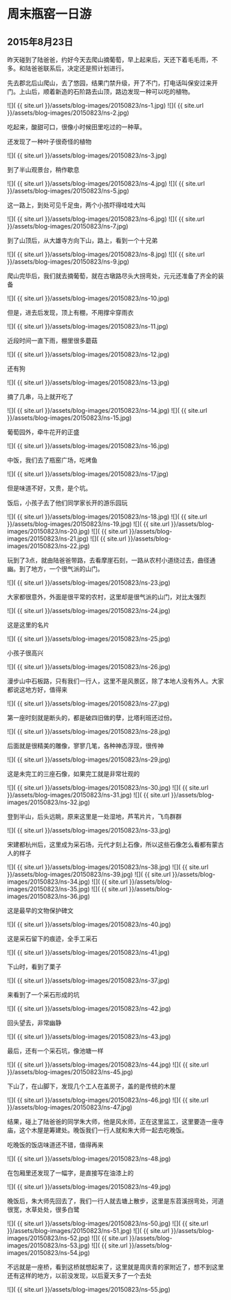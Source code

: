 周末瓶窑一日游
=======================
2015年8月23日
-----------------------
昨天碰到了陆爸爸，约好今天去爬山摘葡萄，早上起来后，天还下着毛毛雨，不多。和陆爸爸联系后，决定还是照计划进行。

先去郡北后山爬山，去了悠园，结果门禁升级，开了不门，打电话叫保安过来开门。上山后，顺着新造的石阶路去山顶，路边发现一种可以吃的植物。

![]( {{ site.url }}/assets/blog-images/20150823/ns-1.jpg)
![]( {{ site.url }}/assets/blog-images/20150823/ns-2.jpg)

吃起来，酸甜可口，很像小时候田里吃过的一种草。

还发现了一种叶子很奇怪的植物

![]( {{ site.url }}/assets/blog-images/20150823/ns-3.jpg)

到了半山观景台，稍作歇息

![]( {{ site.url }}/assets/blog-images/20150823/ns-4.jpg)
![]( {{ site.url }}/assets/blog-images/20150823/ns-5.jpg)

这一路上，到处可见千足虫，两个小孩吓得哇哇大叫

![]( {{ site.url }}/assets/blog-images/20150823/ns-6.jpg)
![]( {{ site.url }}/assets/blog-images/20150823/ns-7.jpg)

到了山顶后，从大雄寺方向下山，路上，看到一个十兄弟

![]( {{ site.url }}/assets/blog-images/20150823/ns-8.jpg)
![]( {{ site.url }}/assets/blog-images/20150823/ns-9.jpg)

爬山完毕后，我们就去摘葡萄，就在古墩路尽头大拐弯处，元元还准备了齐全的装备

![]( {{ site.url }}/assets/blog-images/20150823/ns-10.jpg)

但是，进去后发现，顶上有棚，不用撑伞穿雨衣

![]( {{ site.url }}/assets/blog-images/20150823/ns-11.jpg)

近段时间一直下雨，棚里很多蘑菇

![]( {{ site.url }}/assets/blog-images/20150823/ns-12.jpg)

还有狗

![]( {{ site.url }}/assets/blog-images/20150823/ns-13.jpg)

摘了几串，马上就开吃了

![]( {{ site.url }}/assets/blog-images/20150823/ns-14.jpg)
![]( {{ site.url }}/assets/blog-images/20150823/ns-15.jpg)

葡萄园外，牵牛花开的正盛

![]( {{ site.url }}/assets/blog-images/20150823/ns-16.jpg)

中饭，我们去了瓶窑广场，吃烤鱼

![]( {{ site.url }}/assets/blog-images/20150823/ns-17.jpg)

但是味道不好，又贵，是个坑。

饭后，小孩子去了他们同学家长开的游乐园玩

![]( {{ site.url }}/assets/blog-images/20150823/ns-18.jpg)
![]( {{ site.url }}/assets/blog-images/20150823/ns-19.jpg)
![]( {{ site.url }}/assets/blog-images/20150823/ns-20.jpg)
![]( {{ site.url }}/assets/blog-images/20150823/ns-21.jpg)
![]( {{ site.url }}/assets/blog-images/20150823/ns-22.jpg)

玩到了3点，就由陆爸爸带路，去看摩崖石刻，一路从农村小道绕过去，曲径通幽。到了地方，一个很气派的山门。

![]( {{ site.url }}/assets/blog-images/20150823/ns-23.jpg)

大家都很意外，外面是很平常的农村，这里却是很气派的山门，对比太强烈

![]( {{ site.url }}/assets/blog-images/20150823/ns-24.jpg)

这是这里的名片

![]( {{ site.url }}/assets/blog-images/20150823/ns-25.jpg)

小孩子很高兴

![]( {{ site.url }}/assets/blog-images/20150823/ns-26.jpg)

漫步山中石板路，只有我们一行人，这里不是风景区，除了本地人没有外人。大家都说这地方好，值得来

![]( {{ site.url }}/assets/blog-images/20150823/ns-27.jpg)

第一座时刻就是断头的，都是破四旧做的孽，比塔利班还过份。

![]( {{ site.url }}/assets/blog-images/20150823/ns-28.jpg)

后面就是很精美的雕像，寥寥几笔，各种神态浮现，很传神

![]( {{ site.url }}/assets/blog-images/20150823/ns-29.jpg)

这是未完工的三座石像，如果完工就是非常壮观的

![]( {{ site.url }}/assets/blog-images/20150823/ns-30.jpg)
![]( {{ site.url }}/assets/blog-images/20150823/ns-31.jpg)
![]( {{ site.url }}/assets/blog-images/20150823/ns-32.jpg)

登到半山，后头远眺，原来这里是一处湿地，芦苇片片，飞鸟群群

![]( {{ site.url }}/assets/blog-images/20150823/ns-33.jpg)

宋建都杭州后，这里成为采石场，元代才刻上石像，所以这些石像怎么看都有蒙古人的样子

![]( {{ site.url }}/assets/blog-images/20150823/ns-38.jpg)
![]( {{ site.url }}/assets/blog-images/20150823/ns-39.jpg)
![]( {{ site.url }}/assets/blog-images/20150823/ns-34.jpg)
![]( {{ site.url }}/assets/blog-images/20150823/ns-35.jpg)
![]( {{ site.url }}/assets/blog-images/20150823/ns-36.jpg)

这是最早的文物保护碑文

![]( {{ site.url }}/assets/blog-images/20150823/ns-40.jpg)

这是采石留下的痕迹，全手工采石

![]( {{ site.url }}/assets/blog-images/20150823/ns-41.jpg)

下山时，看到了栗子

![]( {{ site.url }}/assets/blog-images/20150823/ns-37.jpg)

来看到了一个采石形成的坑

![]( {{ site.url }}/assets/blog-images/20150823/ns-42.jpg)

回头望去，非常幽静

![]( {{ site.url }}/assets/blog-images/20150823/ns-43.jpg)

最后，还有一个采石坑，像池塘一样

![]( {{ site.url }}/assets/blog-images/20150823/ns-44.jpg)
![]( {{ site.url }}/assets/blog-images/20150823/ns-45.jpg)

下山了，在山脚下，发现几个工人在盖房子，盖的是传统的木屋

![]( {{ site.url }}/assets/blog-images/20150823/ns-46.jpg)
![]( {{ site.url }}/assets/blog-images/20150823/ns-47.jpg)

结果，碰上了陆爸爸的同学朱大师，他是风水师，正在这里监工，这里要造一座寺庙，这个木屋是筹建处。晚饭我们一行人就和朱大师一起去吃晚饭。

吃晚饭的饭店味道还不错，值得再来

![]( {{ site.url }}/assets/blog-images/20150823/ns-48.jpg)

在包厢里还发现了一幅字，是直接写在油漆上的

![]( {{ site.url }}/assets/blog-images/20150823/ns-49.jpg)

晚饭后，朱大师先回去了，我们一行人就去塘上散步，这里是东苕溪拐弯处，河道很宽，水草处处，很多白鹭

![]( {{ site.url }}/assets/blog-images/20150823/ns-50.jpg)
![]( {{ site.url }}/assets/blog-images/20150823/ns-51.jpg)
![]( {{ site.url }}/assets/blog-images/20150823/ns-52.jpg)
![]( {{ site.url }}/assets/blog-images/20150823/ns-53.jpg)
![]( {{ site.url }}/assets/blog-images/20150823/ns-54.jpg)

不远就是一座桥，看到这桥就想起来了，这里就是周庆青的家附近了，想不到这里还有这样的地方，以前没发现，以后夏天多了一个去处

![]( {{ site.url }}/assets/blog-images/20150823/ns-55.jpg)











